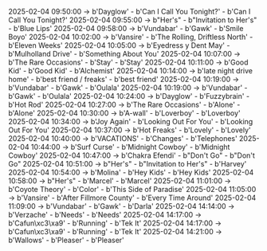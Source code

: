 2025-02-04 09:50:00 -> b'Dayglow' - b'Can I Call You Tonight?' - b'Can I Call You Tonight?'
2025-02-04 09:55:00 -> b"Her's" - b"Invitation to Her's" - b'Blue Lips'
2025-02-04 09:58:00 -> b'Vundabar' - b'Gawk' - b'Smile Boyo'
2025-02-04 10:02:00 -> b'Vansire' - b'The Rolling, Driftless North' - b'Eleven Weeks'
2025-02-04 10:05:00 -> b'Eyedress y Dent May' - b'Mulholland Drive' - b'Something About You'
2025-02-04 10:07:00 -> b'The Rare Occasions' - b'Stay' - b'Stay'
2025-02-04 10:11:00 -> b'Good Kid' - b'Good Kid' - b'Alchemist'
2025-02-04 10:14:00 -> b'late night drive home' - b'best friend / freaks' - b'best friend'
2025-02-04 10:19:00 -> b'Vundabar' - b'Gawk' - b'Oulala'
2025-02-04 10:19:00 -> b'Vundabar' - b'Gawk' - b'Oulala'
2025-02-04 10:24:00 -> b'Dayglow' - b'Fuzzybrain' - b'Hot Rod'
2025-02-04 10:27:00 -> b'The Rare Occasions' - b'Alone' - b'Alone'
2025-02-04 10:30:00 -> b'A-wall' - b'Loverboy' - b'Loverboy'
2025-02-04 10:34:00 -> b'Joy Again' - b'Looking Out For You' - b'Looking Out For You'
2025-02-04 10:37:00 -> b'Hot Freaks' - b'Lovely' - b'Lovely'
2025-02-04 10:40:00 -> b'VACATIONS' - b'Changes' - b'Telephones'
2025-02-04 10:44:00 -> b'Surf Curse' - b'Midnight Cowboy' - b'Midnight Cowboy'
2025-02-04 10:47:00 -> b'Chakra Efendi' - b"Don't Go" - b"Don't Go"
2025-02-04 10:51:00 -> b"Her's" - b"Invitation to Her's" - b'Harvey'
2025-02-04 10:54:00 -> b'Molina' - b'Hey Kids' - b'Hey Kids'
2025-02-04 10:58:00 -> b"Her's" - b'Marcel' - b'Marcel'
2025-02-04 11:01:00 -> b'Coyote Theory' - b'Color' - b'This Side of Paradise'
2025-02-04 11:05:00 -> b'Vansire' - b'After Fillmore County' - b'Every Time Around'
2025-02-04 11:09:00 -> b'Vundabar' - b'Gawk' - b'Darla'
2025-02-04 14:14:00 -> b'Verzache' - b'Needs' - b'Needs'
2025-02-04 14:17:00 -> b'Cafun\xc3\xa9' - b'Running' - b'Tek It'
2025-02-04 14:17:00 -> b'Cafun\xc3\xa9' - b'Running' - b'Tek It'
2025-02-04 14:21:00 -> b'Wallows' - b'Pleaser' - b'Pleaser'
